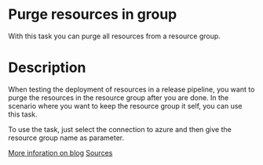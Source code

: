 # Purge resources in group

With this task you can purge all resources from a resource group.

# Description

When testing the deployment of resources in a release pipeline, you want to purge the resources in the resource group after you are done. In the scenario where you want to keep the resource group it self, you can use this task. 

To use the task, just select the connection to azure and then give the resource group name as parameter.

[More inforation on blog](https://pgroene.wordpress.com/2016/12/13/vsts-task-clean-resource-group/)
[Sources](https://github.com/XpiritBV/Xpirit.Vsts.Release.CleanResourceGroup)

